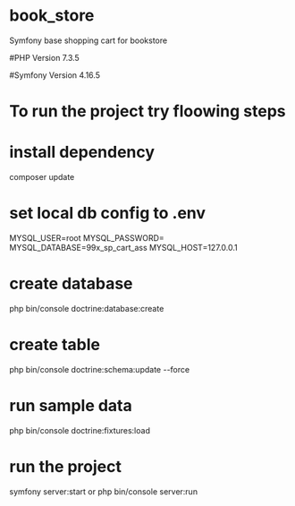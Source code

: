 # book_store
Symfony base shopping cart for bookstore

#PHP Version
7.3.5

#Symfony Version
4.16.5 

# To run the project try floowing steps

# install dependency
composer update

# set local db config to .env
MYSQL_USER=root
MYSQL_PASSWORD=
MYSQL_DATABASE=99x_sp_cart_ass
MYSQL_HOST=127.0.0.1

# create database
php bin/console doctrine:database:create

# create table
php bin/console doctrine:schema:update --force

# run sample data
php bin/console doctrine:fixtures:load

# run the project
symfony server:start or php bin/console server:run

